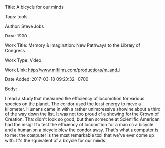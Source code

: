 Title:  A bicycle for our minds

Tags:   tools

Author: Steve Jobs

Date:   1990

Work Title: Memory &amp; Imagination: New Pathways to the Library of Congress

Work Type: Video

Work Link: http://www.mlfilms.com/productions/m_and_i

Date Added: 2017-03-18 09:20:32 -0700

Body: 

I read a study that measured the efficiency of locomotion for various species on the planet. The condor used the least energy to move a kilometer. Humans came in with a rather unimpressive showing about a third of the way down the list. It was not too proud of a showing for the Crown of Creation. That didn't look so good, but then someone at Scientific American had the insight to test the efficiency of locomotion for a man on a bicycle and a human on a bicycle blew the condor away. That's what a computer is to me: the computer is the most remarkable tool that we've ever come up with. It's the equivalent of a bicycle for our minds.

